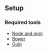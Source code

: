 ## Setup

### Required tools
* [Node and npm](http://nodejs.org)
* [Bower](http://bower.io)
* [Gulp](http://gulpjs.com)

